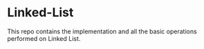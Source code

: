 # Linked-List
This repo contains the implementation and all the basic operations performed on Linked List.
